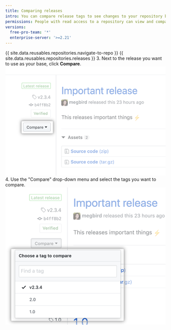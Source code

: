 ```yaml
---
title: Comparing releases
intro: You can compare release tags to see changes to your repository between different releases.
permissions: People with read access to a repository can view and compare releases.
versions:
  free-pro-team: '*'
  enterprise-server: '>=2.21'
---
```


{{ site.data.reusables.repositories.navigate-to-repo }}
{{ site.data.reusables.repositories.releases }}
3. Next to the release you want to use as your base, click **Compare**.
  ![Compare release tags menu](/assets/images/help/releases/compare-tags-menu.png)
4. Use the "Compare" drop-down menu and select the tags you want to compare.
  ![Compare release tags menu options](/assets/images/help/releases/compare-tags-menu-options.png)

